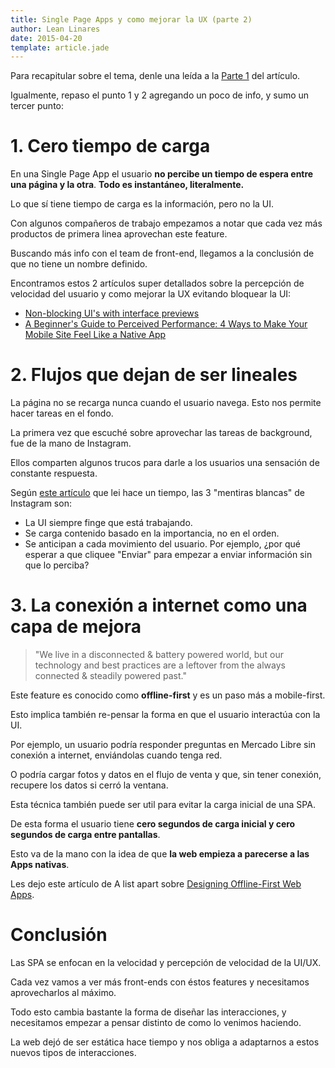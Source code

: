 ```yaml
---
title: Single Page Apps y como mejorar la UX (parte 2)
author: Lean Linares
date: 2015-04-20
template: article.jade
---
```


Para recapitular sobre el tema, denle una leída a la [Parte 1](#) del artículo.

Igualmente, repaso el punto 1 y 2 agregando un poco de info, y sumo un tercer punto:

# 1. Cero tiempo de carga

En una Single Page App el usuario **no percibe un tiempo de espera entre una página y la otra**. **Todo es instantáneo, literalmente.**

Lo que sí tiene tiempo de carga es la información, pero no la UI.

Con algunos compañeros de trabajo empezamos a notar que cada vez más productos de primera linea aprovechan este feature.

Buscando más info con el team de front-end, llegamos a la conclusión de que no tiene un nombre definido.

Encontramos estos 2 artículos super detallados sobre la percepción de velocidad del usuario y como mejorar la UX evitando bloquear la UI:

- [Non-blocking UI's with interface previews](http://www.callumhart.com/blog/non-blocking-uis-with-interface-previews)
- [A Beginner's Guide to Perceived Performance: 4 Ways to Make Your Mobile Site Feel Like a Native App](http://www.mobify.com/blog/beginners-guide-to-perceived-performance/)

# 2. Flujos que dejan de ser lineales

La página no se recarga nunca cuando el usuario navega. Esto nos permite hacer tareas en el fondo.

La primera vez que escuché sobre aprovechar las tareas de background, fue de la mano de Instagram.

Ellos comparten algunos trucos para darle a los usuarios una sensación de constante respuesta.

Según [este artículo](http://www.fastcodesign.com/1669788/the-3-white-lies-behind-instagrams-lightning-speed) que lei hace un tiempo, las 3 "mentiras blancas" de Instagram son:

- La UI siempre finge que está trabajando.
- Se carga contenido basado en la importancia, no en el orden.
- Se anticipan a cada movimiento del usuario. Por ejemplo, ¿por qué esperar a que cliquee "Enviar" para empezar a enviar información sin que lo perciba?

# 3. La conexión a internet como una capa de mejora

> "We live in a disconnected & battery powered world, but our technology and best practices are a leftover from the always connected & steadily powered past."

Este feature es conocido como **offline-first** y es un paso más a mobile-first.

Esto implica también re-pensar la forma en que el usuario interactúa con la UI.

Por ejemplo, un usuario podría responder preguntas en Mercado Libre sin conexión a internet, enviándolas cuando tenga red.

O podría cargar fotos y datos en el flujo de venta y que, sin tener conexión, recupere los datos si cerró la ventana.

Esta técnica también puede ser util para evitar la carga inicial de una SPA.

De esta forma el usuario tiene **cero segundos de carga inicial y cero segundos de carga entre pantallas**.

Esto va de la mano con la idea de que **la web empieza a parecerse a las Apps nativas**.

Les dejo este artículo de A list apart sobre [Designing Offline-First Web Apps](http://alistapart.com/article/offline-first).

# Conclusión

Las SPA se enfocan en la velocidad y percepción de velocidad de la UI/UX.

Cada vez vamos a ver más front-ends con éstos features y necesitamos aprovecharlos al máximo.

Todo esto cambia bastante la forma de diseñar las interacciones, y necesitamos empezar a pensar distinto de como lo venimos haciendo.

La web dejó de ser estática hace tiempo y nos obliga a adaptarnos a estos nuevos tipos de interacciones.
